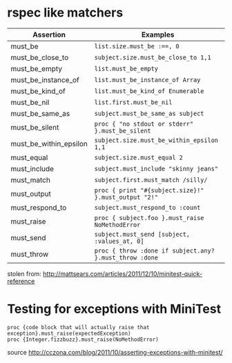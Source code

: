 # rspec like matchers

| Assertion              | Examples                                                |   
| ---------------------- | ------------------------------------------------------- | 
| must_be                | `list.size.must_be :==, 0`                              |   
| must_be_close_to       | `subject.size.must_be_close_to 1,1`                     |   
| must_be_empty          | `list.must_be_empty`                                    |   
| must_be_instance_of    | `list.must_be_instance_of Array`                        |   
| must_be_kind_of        | `list.must_be_kind_of Enumerable`                       |   
| must_be_nil            | `list.first.must_be_nil`                                |   
| must_be_same_as        | `subject.must_be_same_as subject`                       |   
| must_be_silent         | `proc { "no stdout or stderr" }.must_be_silent`         |   
| must_be_within_epsilon | `subject.size.must_be_within_epsilon 1,1`               |   
| must_equal             | `subject.size.must_equal 2`                             |   
| must_include           | `subject.must_include "skinny jeans"`                   |   
| must_match             | `subject.first.must_match /silly/`                      |   
| must_output            | `proc { print "#{subject.size}!" }.must_output "2!"`    |   
| must_respond_to        | `subject.must_respond_to :count`                        |   
| must_raise             | `proc { subject.foo }.must_raise NoMethodError`         |   
| must_send              | `subject.must_send [subject, :values_at, 0]`            |   
| must_throw             | `proc { throw :done if subject.any? }.must_throw :done` | 


stolen from: http://mattsears.com/articles/2011/12/10/minitest-quick-reference

# Testing for exceptions with MiniTest

    proc {code block that will actually raise that exception}.must_raise(expectedException)
    proc {Integer.fizzbuzz}.must_raise(NoMethodError)
   
source http://cczona.com/blog/2011/10/asserting-exceptions-with-minitest/

